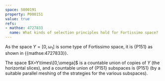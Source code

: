 ```yaml
---
space: S000191
property: P000151
value: true
refs:
- mathse: 4727833
  name: What kinds of selection principles hold for Fortissimo space?
---
```


As the space $Y=[0,\omega_1]$ is some type of Fortissimo space, it is {P151} as shown in {{mathse:4727833}}.

The space $X=Y\times\[0,\omega]$ is a countable union of copies of $Y$ (the horizontal slices), and a countable union of {P151} subspaces is {P151} (by a suitable parallel meshing of the strategies for the various subspaces).
